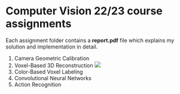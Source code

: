 # Computer Vision 22/23 course assignments
Each assignment folder contains a **report.pdf** file which explains my solution and implementation in detail.
1. Camera Geometric Calibration
3. Voxel-Based 3D Reconstruction ![](https://www.youtube.com/watch?v=w_70cBssigg)
4. Color-Based Voxel Labeling
5. Convolutional Neural Networks
6. Action Recognition
